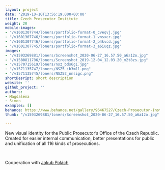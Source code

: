 ```yaml
---
layout: project
date: '2019-10-10T13:56:19.000+00:00'
title: Czech Prosecutor Institute
weight: 20
mobile-images:
- "/v1601307744/loners/portfolio-format-0_cveqvj.jpg"
- "/v1601307746/loners/portfolio-format-1_vnsxer.jpg"
- "/v1601307746/loners/portfolio-format-2_b4kvcd.jpg"
- "/v1601307745/loners/portfolio-format-3_a6iuqz.jpg"
images:
- "/v1593269881/loners/Screenshot_2020-06-27_16.57.50_a6a12o.jpg"
- "/v1580811706/loners/Screenshot_2019-12-04_12.03.20_m2t8zs.jpg"
- "/v1570715619/loners/nsz_bds6g1.jpg"
- "/v1571135747/loners/NSZ5_ib3m1l.png"
- "/v1571135745/loners/NSZ52_nnsigc.png"
shortDesript: short description
website: ''
github_project: ''
authors:
- Magdaléna
- Simon
examples: []
behance: https://www.behance.net/gallery/96467527/Czech-Prosecutor-Institute
thumb: "/v1593269881/loners/Screenshot_2020-06-27_16.57.50_a6a12o.jpg"

---
```

New visual identity for the Public Prosecutor’s Office of the Czech Republic. Created for easier internal communication, better presentations for public and unification of all 116 kinds of prosecutions.

<br>

Cooperation with [Jakub Polách](https://www.instagram.com/disscourse/)
